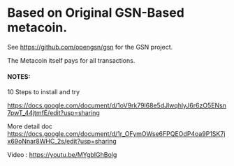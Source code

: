 # Based on Original GSN-Based metacoin.

See https://github.com/opengsn/gsn for the GSN project.

The Metacoin itself pays for all transactions.

#### NOTES:
10 Steps to install and try

https://docs.google.com/document/d/1oV9rk79l68e5dJlwqhlyJ6r6zO5ENsn7pwT_44jtmfE/edit?usp=sharing

More detail doc
https://docs.google.com/document/d/1r_OFymOWse6FPQEOdP4oa9P1SK7jx69oNnar8WHC_2s/edit?usp=sharing

Video : 
https://youtu.be/MYgbIGhBolg
